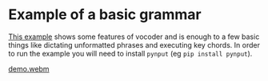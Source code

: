 # Example of a basic grammar

[This example](./main.py) shows some features of vocoder and is enough to a few basic things like dictating unformatted phrases and executing key chords. In order to run the example you will need to install `pynput` (eg `pip install pynput`).

[demo.webm](https://user-images.githubusercontent.com/89492199/184223376-59363efe-cbd5-480d-9dd3-10f46cec4ace.webm)
